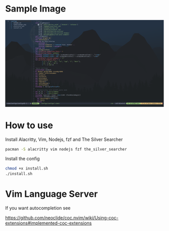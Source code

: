 # Sample Image
![](SampleImage.png)

# How to use
Install Alacritty, Vim, Nodejs, fzf and The Silver Searcher
```sh
pacman -S alacritty vim nodejs fzf the_silver_searcher
```
Install the config
```sh
chmod +x install.sh
./install.sh
```
# Vim Language Server
If you want autocompletion see

https://github.com/neoclide/coc.nvim/wiki/Using-coc-extensions#implemented-coc-extensions
